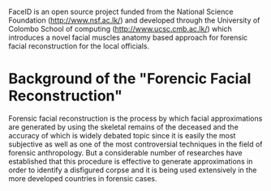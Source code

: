 FaceID is an open source project funded from the National Science Foundation (http://www.nsf.ac.lk/) and developed through the University of Colombo School of computing (http://www.ucsc.cmb.ac.lk/) which introduces a novel facial muscles anatomy based approach for forensic facial reconstruction for the local officials. 


Background of the "Forencic Facial Reconstruction"
=====

Forensic facial reconstruction is the process by which facial approximations are generated by using
the skeletal remains of the deceased and the accuracy of which is widely debated topic since it is
easily the most subjective as well as one of the most controversial techniques in the field of forensic
anthropology. But a considerable number of researches have established that this procedure is
effective to generate approximations in order to identify a disfigured corpse and it is being used
extensively in the more developed countries in forensic cases.

